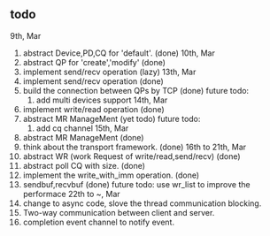 ## todo
9th, Mar
 1. abstract Device,PD,CQ for 'default'. (done)
10th, Mar
 1. abstract QP for 'create','modify' (done)
 2. implement send/recv operation (lazy)
13th, Mar
 1. implement send/recv operation  (done)
 2. build the connection between QPs by TCP (done)
 future todo:
    1. add multi devices support
14th, Mar
 1. implement write/read operation (done)
 2. abstract MR ManageMent  (yet todo)
 future todo:
    1. add cq channel
15th, Mar
 1. abstract MR ManageMent (done)
 2. think about the transport framework. (done)
16th to 21th, Mar
 1. abstract WR (work Request of write/read,send/recv) (done)
 2. abstract poll CQ with size. (done)
 3. implement the write_with_imm operation. (done)
 4. sendbuf,recvbuf (done)
    future todo: use wr_list to improve the performace
22th to ~, Mar 
 1. change to async code, slove the thread communication blocking.
 2. Two-way communication between client and server. 
 3. completion event channel to notify event.